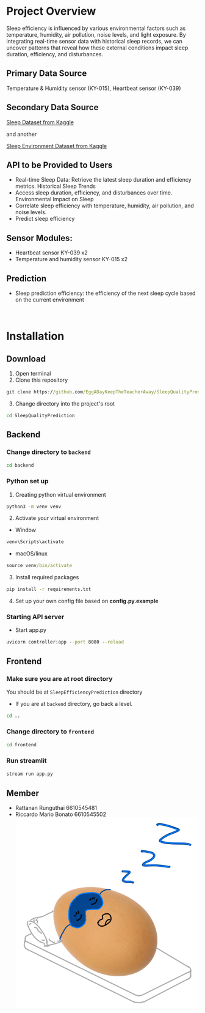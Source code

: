 <h1>Project Overview</h1>

<p> Sleep efficiency is influenced by various environmental factors such as temperature, humidity, air pollution, noise levels, and light exposure. By integrating real-time sensor data with historical sleep records, we can uncover patterns that reveal how these external conditions impact sleep duration, efficiency, and disturbances.</p>
<h2>Primary Data Source</h2>
<p> Temperature & Humidity sensor (KY-015), Heartbeat sensor (KY-039)</p>
<h2>Secondary Data Source</h2>

[Sleep Dataset from Kaggle](https://www.kaggle.com/datasets/equilibriumm/sleep-efficiency)<p> and another </p>[Sleep Environment Dataset from Kaggle](https://www.kaggle.com/datasets/karthikiye/wearable-tech-sleep-quality/data)
</p>
<h2>API to be Provided to Users</h2>
<ul>
  <li>Real-time Sleep Data: Retrieve the latest sleep duration and efficiency metrics.
  Historical Sleep Trends</li>
  <li>Access sleep duration, efficiency, and disturbances over time.
  Environmental Impact on Sleep</li>
  <li>Correlate sleep efficiency with temperature, humidity, air pollution, and noise levels.</li>
  <li>Predict sleep efficiency</li>
</ul>

</ul>
<h2>Sensor Modules: </h2>
<ul>
<li>
Heartbeat sensor	KY-039 x2
</li>
<li>
Temperature and humidity sensor	KY-015 x2
</li>


</ul>
<h2>Prediction</h2>
<ul>
<li>
Sleep prediction efficiency: the efficiency of the next sleep cycle based on the current environment 
</li>
</ul>

<br>

# Installation
## Download
1. Open terminal
2. Clone this repository
```cmd
git clone https://github.com/EggADayKeepTheTeacherAway/SleepQualityPrediction.git
```
3. Change directory into the project's root
```cmd
cd SleepQualityPrediction
```

## Backend
### Change directory to `backend`
```cmd
cd backend
```
### Python set up
1. Creating python virtual environment
  ```cmd
  python3 -m venv venv
  ```
2. Activate your virtual environment
  - Window
  ```cmd
  venv\Scripts\activate
  ```
  - macOS/linux
  ```cmd
  source venv/bin/activate
  ```
3. Install required packages
  ```cmd
  pip install -r requirements.txt
  ```
4. Set up your own config file based on __config.py.example__

### Starting API server
- Start app.py
```cmd
uvicorn controller:app --port 8080 --reload
```

## Frontend
### Make sure you are at root directory
 You should be at `SleepEfficiencyPrediction` directory
 - If you are at `backend` directory, go back a level.
 ```cmd
 cd ..
 ```
### Change directory to `frontend`
```cmd
cd frontend
```

### Run streamlit
```cmd
stream run app.py
```


## Member
- Rattanan Runguthai 6610545481
- Riccardo Mario Bonato 6610545502
![](diagrams/veryimportantimage/egg.jpg)